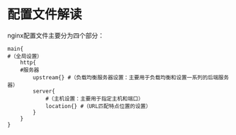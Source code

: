 # 配置文件解读

nginx配置文件主要分为四个部分：

```text
main{ 
#（全局设置）
    http{ 
    #服务器
        upstream{} #（负载均衡服务器设置：主要用于负载均衡和设置一系列的后端服务器）
        server{ 
            #（主机设置：主要用于指定主机和端口）
            location{} #（URL匹配特点位置的设置）
        }
    }
}
```

